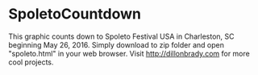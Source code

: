 # SpoletoCountdown
This graphic counts down to Spoleto Festival USA in Charleston, SC beginning May 26, 2016.
Simply download to zip folder and open "spoleto.html" in your web browser.
Visit http://dillonbrady.com for more cool projects.
